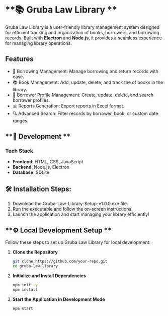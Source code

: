 # **📚 Gruba Law Library **  
Gruba Law Library is a user-friendly library management system designed for efficient tracking and organization of books, borrowers, and borrowing records. Built with **Electron** and **Node.js**, it provides a seamless experience for managing library operations.  

## **Features**  
- 📖 Borrowing Management: Manage borrowing and return records with ease.
- 📚 Book Management: Add, update, delete, and track the of books in the library.
- 🧍 Borrower Profile Management: Create, update, delete, and search borrower profiles.
- 📊 Reports Generation: Export reports in Excel format.
- 🔍 Advanced Search: Filter records by borrower, book, or custom date ranges.

## **🚀 Development **  
### **Tech Stack**  
- **Frontend**: HTML, CSS, JavaScript  
- **Backend**: Node.js, Electron  
- **Database**: SQLite  

## **🛠️ Installation Steps:**
1. Download the Gruba-Law-Library-Setup-v1.0.0.exe file.
2. Run the executable and follow the on-screen instructions.
3. Launch the application and start managing your library efficiently!

## **⚙️ Local Development Setup **  
Follow these steps to set up Gruba Law Library for local development:  

1. **Clone the Repository**  
   ```bash
   git clone https://github.com/your-repo.git  
   cd gruba-law-library  
2. **Initialize and Install Dependencies**
   ```bash
   npm init -y  
   npm install  
3. **Start the Application in Development Mode**
   ```bash
   npm start  
